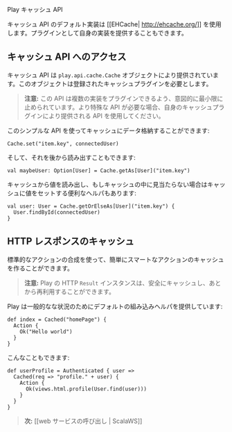 <!--
# The Play cache API
-->
Play キャッシュ API

<!--
The default implementation of the Cache API uses [[EHCache| http://ehcache.org/]]. You can also provide your own implementation via a plug-in.
-->
キャッシュ API のデフォルト実装は [[EHCache| http://ehcache.org/]] を使用します。プラグインとして自身の実装を提供することもできます。

<!--
## Accessing the Cache API
-->
## キャッシュ API へのアクセス

<!--
The cache API is provided by the `play.api.cache.Cache` object. It requires a registered cache plug-in.
-->
キャッシュ API は `play.api.cache.Cache` オブジェクトにより提供されています。このオブジェクトは登録されたキャッシュプラグインを必要とします。

<!--
> **Note:** The API is intentionally minimal to allow several implementation to be plugged. If you need a more specific API, use the one provided by your Cache plugin.
-->
> **注意:** この API は複数の実装をプラグインできるよう、意図的に最小限に止められています。より特殊な API が必要な場合、自身のキャッシュプラグインにより提供される API を使用してください。

<!--
Using this simple API you can either store data in cache:
-->
このシンプルな API を使ってキャッシュにデータ格納することができます:

```
Cache.set("item.key", connectedUser)
```

<!--
And then retrieve it later:
-->
そして、それを後から読み出すこともできます:

```
val maybeUser: Option[User] = Cache.getAs[User]("item.key")
```

<!--
There is also a convenient helper to retrieve from cache or set the value in cache if it was missing:
-->
キャッシュから値を読み出し、もしキャッシュの中に見当たらない場合はキャッシュに値をセットする便利なヘルパもあります:

```
val user: User = Cache.getOrElseAs[User]("item.key") {
  User.findById(connectedUser)
}
```

<!--
## Caching HTTP responses
-->
## HTTP レスポンスのキャッシュ

<!--
You can easily create smart cached actions using standard Action composition. 
-->
標準的なアクションの合成を使って、簡単にスマートなアクションのキャッシュを作ることができます。

<!--
> **Note:** Play HTTP `Result` instances are safe to cache and reuse later.
-->
> **注意:** Play の HTTP `Result` インスタンスは、安全にキャッシュし、あとから再利用することができます。

<!--
Play provides a default built-in helper for standard cases:
-->
Play は一般的なな状況のためにデフォルトの組み込みヘルパを提供しています:

```
def index = Cached("homePage") {
  Action {
    Ok("Hello world")
  }
}
```

こんなこともできます:

```
def userProfile = Authenticated { user =>
  Cached(req => "profile." + user) {      
    Action { 
      Ok(views.html.profile(User.find(user)))
    }   
  }
}
```

<!--
> **Next:** [[Calling web services | ScalaWS]]
-->
> **次:** [[web サービスの呼び出し | ScalaWS]]
